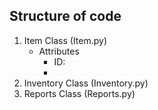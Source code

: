 ## Structure of code
1. Item Class (Item.py)
   - Attributes
     - ID:
     - 
3. Inventory Class (Inventory.py)
4. Reports Class (Reports.py)
